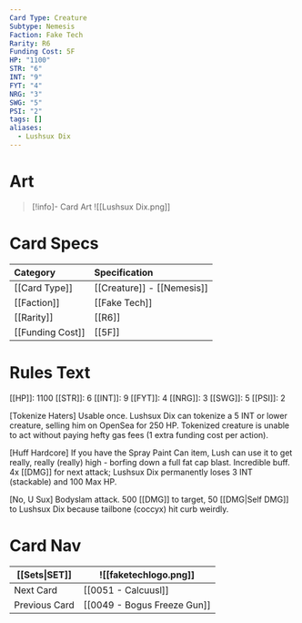 ```yaml
---
Card Type: Creature
Subtype: Nemesis
Faction: Fake Tech
Rarity: R6
Funding Cost: 5F
HP: "1100"
STR: "6"
INT: "9"
FYT: "4"
NRG: "3"
SWG: "5"
PSI: "2"
tags: []
aliases:
  - Lushsux Dix
---
```

# Art

> [!info]- Card Art
> ![[Lushsux Dix.png]]

# Card Specs

| Category | Specification| 
| :--- | :--- |
| [[Card Type]] | [[Creature]] - [[Nemesis]] |  
| [[Faction]] | [[Fake Tech]] |  
| [[Rarity]] | [[R6]] |  
| [[Funding Cost]] | [[5F]] | 

# Rules Text  

[[HP]]: 1100 [[STR]]: 6 [[INT]]: 9 [[FYT]]: 4 [[NRG]]: 3 [[SWG]]: 5 [[PSI]]: 2  

[Tokenize Haters] Usable once. Lushsux Dix can tokenize a 5 INT or lower creature, selling him on OpenSea for 250 HP. Tokenized creature is unable to act without paying hefty gas fees (1 extra funding cost per action).  

[Huff Hardcore] If you have the Spray Paint Can item, Lush can use it to get really, really (really) high - borfing down a full fat cap blast. Incredible buff.
4x [[DMG]] for next attack; Lushsux Dix permanently loses 3 INT (stackable) and 100 Max HP.  

[No, U Sux] Bodyslam attack. 500 [[DMG]] to target, 50 [[DMG|Self DMG]] to Lushsux Dix because tailbone (coccyx) hit curb weirdly.  

# Card Nav

| [[Sets\|SET]]           | ![[faketechlogo.png]]          |
| ------------- | ------------------------------ |
| Next Card     | [[0051 - Calcuusl]] |
| Previous Card | [[0049 - Bogus Freeze Gun]]         |


